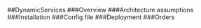 ##DynamicServices
###Overview
###Architecture assumptions
###Installation
###Config file
###Deployment
###Orders
